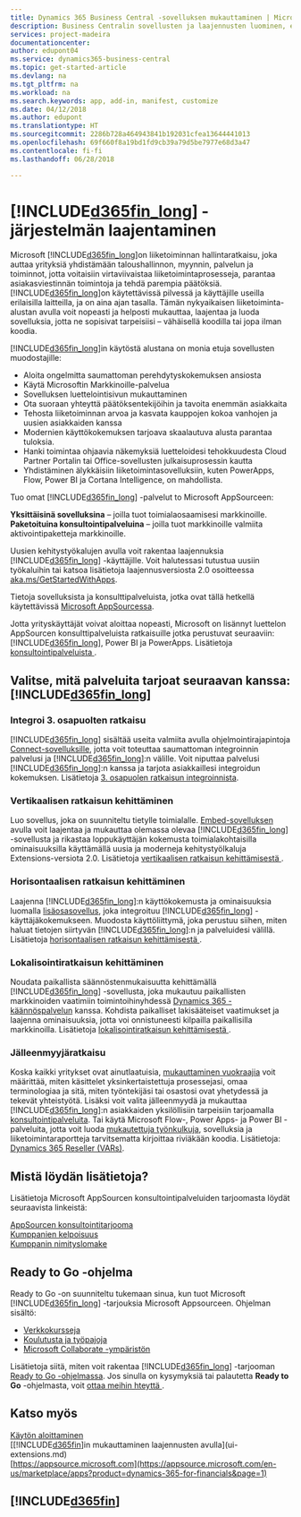 ```yaml
---
title: Dynamics 365 Business Central -sovelluksen mukauttaminen | Microsoft Docs
description: Business Centralin sovellusten ja laajennusten luominen, esitteleminen ja markkinoiminen.
services: project-madeira
documentationcenter: 
author: edupont04
ms.service: dynamics365-business-central
ms.topic: get-started-article
ms.devlang: na
ms.tgt_pltfrm: na
ms.workload: na
ms.search.keywords: app, add-in, manifest, customize
ms.date: 04/12/2018
ms.author: edupont
ms.translationtype: HT
ms.sourcegitcommit: 2286b728a464943841b192031cfea13644441013
ms.openlocfilehash: 69f660f8a19bd1fd9cb39a79d5be7977e68d3a47
ms.contentlocale: fi-fi
ms.lasthandoff: 06/28/2018

---
```

# <a name="extending-included365finlongincludesd365finlongmdmd"></a>[!INCLUDE[d365fin_long](includes/d365fin_long_md.md)] -järjestelmän laajentaminen
Microsoft [!INCLUDE[d365fin_long](includes/d365fin_long_md.md)]on liiketoiminnan hallintaratkaisu, joka auttaa yrityksiä yhdistämään taloushallinnon, myynnin, palvelun ja toiminnot, jotta voitaisiin virtaviivaistaa liiketoimintaprosesseja, parantaa asiakasviestinnän toimintoja ja tehdä parempia päätöksiä. [!INCLUDE[d365fin_long](includes/d365fin_long_md.md)]on käytettävissä pilvessä ja käyttäjille useilla erilaisilla laitteilla, ja on aina ajan tasalla. Tämän nykyaikaisen liiketoiminta-alustan avulla voit nopeasti ja helposti mukauttaa, laajentaa ja luoda sovelluksia, jotta ne sopisivat tarpeisiisi – vähäisellä koodilla tai jopa ilman koodia.  

[!INCLUDE[d365fin_long](includes/d365fin_long_md.md)]in käytöstä alustana on monia etuja sovellusten muodostajille:

* Aloita ongelmitta saumattoman perehdytyskokemuksen ansiosta 
* Käytä Microsoftin Markkinoille-palvelua
* Sovelluksen luettelointisivun mukauttaminen 
* Ota suoraan yhteyttä päätöksentekijöihin ja tavoita enemmän asiakkaita
* Tehosta liiketoiminnan arvoa ja kasvata kauppojen kokoa vanhojen ja uusien asiakkaiden kanssa
* Modernien käyttökokemuksen tarjoava skaalautuva alusta parantaa tuloksia.  
* Hanki toimintaa ohjaavia näkemyksiä luetteloidesi tehokkuudesta Cloud Partner Portalin tai Office-sovellusten julkaisuprosessin kautta
* Yhdistäminen älykkäisiin liiketoimintasovelluksiin, kuten PowerApps, Flow, Power BI ja Cortana Intelligence, on mahdollista.  

Tuo omat [!INCLUDE[d365fin_long](includes/d365fin_long_md.md)] -palvelut to Microsoft AppSourceen: 

**Yksittäisinä sovelluksina** – joilla tuot toimialaosaamisesi markkinoille.  
**Paketoituina konsultointipalveluina** – joilla tuot markkinoille valmiita aktivointipaketteja markkinoille.

Uusien kehitystyökalujen avulla voit rakentaa laajennuksia [!INCLUDE[d365fin_long](includes/d365fin_long_md.md)] -käyttäjille. Voit halutessasi tutustua uusiin työkaluihin tai katsoa lisätietoja laajennusversiosta 2.0 osoitteessa [aka.ms/GetStartedWithApps](http://aka.ms/GetStartedWithApps).  

Tietoja sovelluksista ja konsulttipalveluista, jotka ovat tällä hetkellä käytettävissä [Microsoft AppSourcessa](https://appsource.microsoft.com/en-us/marketplace/consulting-services?country=US&page=1).

Jotta yrityskäyttäjät voivat aloittaa nopeasti, Microsoft on lisännyt luettelon AppSourcen konsulttipalveluista ratkaisuille jotka perustuvat seuraaviin: [!INCLUDE[d365fin_long](includes/d365fin_long_md.md)], Power BI ja PowerApps. Lisätietoja [konsultointipalveluista ](/dynamics-nav/developer/readiness/readiness-consulting).

## <a name="choosing-which-services-to-offer-with-included365finlongincludesd365finlongmdmd"></a>Valitse, mitä palveluita tarjoat seuraavan kanssa: [!INCLUDE[d365fin_long](includes/d365fin_long_md.md)] 

### <a name="integrate-a-3rd-party-solution"></a>Integroi 3. osapuolten ratkaisu
[!INCLUDE[d365fin_long](includes/d365fin_long_md.md)] sisältää useita valmiita avulla ohjelmointirajapintoja [Connect-sovelluksille](/dynamics365/business-central/dev-itpro/developer/readiness/readiness-connect-apps), jotta voit toteuttaa saumattoman integroinnin palvelusi ja [!INCLUDE[d365fin_long](includes/d365fin_long_md.md)]:n välille. Voit niputtaa palvelusi [!INCLUDE[d365fin_long](includes/d365fin_long_md.md)]:n kanssa ja tarjota asiakkaillesi integroidun kokemuksen. Lisätietoja [3. osapuolen ratkaisun integroinnista](/dynamics365/business-central/dev-itpro/developer/readiness/readiness-thirdparty-solution).

### <a name="development-of-a-vertical-solution"></a>Vertikaalisen ratkaisun kehittäminen
Luo sovellus, joka on suunniteltu tietylle toimialalle. [Embed-sovelluksen](/dynamics365/business-central/dev-itpro/developer/readiness/readiness-embed-apps) avulla voit laajentaa ja mukauttaa olemassa olevaa [!INCLUDE[d365fin_long](includes/d365fin_long_md.md)] -sovellusta ja rikastaa loppukäyttäjän kokemusta toimialakohtaisilla ominaisuuksilla käyttämällä uusia ja moderneja kehitystyölkaluja Extensions-versiota 2.0. Lisätietoja [vertikaalisen ratkaisun kehittämisestä ](/dynamics365/business-central/dev-itpro/developer/readiness/readiness-develop-vertical).

### <a name="development-of-a-horizontal-solution"></a>Horisontaalisen ratkaisun kehittäminen
Laajenna [!INCLUDE[d365fin_long](includes/d365fin_long_md.md)]:n käyttökokemusta ja ominaisuuksia luomalla [lisäosasovellus](/dynamics365/business-central/dev-itpro/developer/readiness/readiness-add-on-apps), joka integroituu [!INCLUDE[d365fin_long](includes/d365fin_long_md.md)] -käyttäjäkokemukseen. Muodosta käyttöliittymä, joka perustuu siihen, miten haluat tietojen siirtyvän [!INCLUDE[d365fin_long](includes/d365fin_long_md.md)]:n ja palveluidesi välillä. Lisätietoja [horisontaalisen ratkaisun kehittämisestä ](/dynamics365/business-central/dev-itpro/developer/readiness/readiness-develop-horizontal). 

### <a name="development-of-a-localization-solution"></a>Lokalisointiratkaisun kehittäminen
Noudata paikallista säännöstenmukaisuutta kehittämällä [!INCLUDE[d365fin_long](includes/d365fin_long_md.md)] -sovellusta, joka mukautuu paikallisten markkinoiden vaatimiin toimintoihinyhdessä [Dynamics 365 -käännöspalvelun](/dynamics365/unified-operations/dev-itpro/lifecycle-services/translation-service-overview) kanssa. Kohdista paikalliset lakisääteiset vaatimukset ja laajenna ominaisuuksia, jotta voi onnistuneesti kilpailla paikallisilla markkinoilla. Lisätietoja [lokalisointiratkaisun kehittämisestä ](/dynamics365/business-central/dev-itpro/developer/readiness/readiness-develop-localization).

### <a name="reseller-solution"></a>Jälleenmyyjäratkaisu
Koska kaikki yritykset ovat ainutlaatuisia, [mukauttaminen vuokraajia](/dynamics-nav/developer/readiness/readiness-customizing-tenants) voit määrittää, miten käsittelet yksinkertaistettuja prosessejasi, omaa terminologiaa ja sitä, miten työntekijäsi tai osastosi ovat yhetydessä ja tekevät yhteistyötä. Lisäksi voit valita jälleenmyydä ja mukauttaa [!INCLUDE[d365fin_long](includes/d365fin_long_md.md)]:n asiakkaiden yksilöllisiin tarpeisiin tarjoamalla [konsultointipalveluita](/dynamics-nav/developer/readiness/readiness-consulting). Tai käytä Microsoft Flow-, Power Apps- ja Power BI -palveluita, jotta voit luoda [mukautettuja työnkulkuja](/dynamics-nav/developer/readiness/readiness-no-code), sovelluksia ja liiketoimintaraportteja tarvitsematta kirjoittaa riviäkään koodia. Lisätietoja: [Dynamics 365 Reseller (VARs)](/dynamics365/business-central/dev-itpro/developer/readiness/readiness-reseller). 

## <a name="where-do-i-learn-more"></a>Mistä löydän lisätietoja?
Lisätietoja Microsoft AppSourcen konsultointipalveluiden tarjoomasta löydät seuraavista linkeistä: 

[AppSourcen konsultointitarjooma](https://appsource.microsoft.com/en-us/marketplace/consulting-services?country=US&page=1)  
[Kumppanien kelpoisuus](https://smp-cdn-prod.azureedge.net/documents/Microsoft%20AppSource%20Partner%20Listing%20Guidelines.pdf)  
[Kumppanin nimityslomake](https://appsource.microsoft.com/en-us/partners/list-consulting-service)  

## <a name="the-ready-to-go-program"></a>Ready to Go -ohjelma
Ready to Go -on suunniteltu tukemaan sinua, kun tuot Microsoft [!INCLUDE[d365fin_long](includes/d365fin_long_md.md)] -tarjouksia Microsoft Appsourceen. Ohjelman sisältö: 

- [Verkkokursseja](http://aka.ms/ReadyToGoOnlineLearning)
- [Koulutusta ja työpajoja](/dynamics365/business-central/dev-itpro/developer/readiness/readiness-ready-to-go#the-ready-to-go-coaching)
- [Microsoft Collaborate -ympäristön](http://aka.ms/Collaborate)

Lisätietoja siitä, miten voit rakentaa [!INCLUDE[d365fin_long](includes/d365fin_long_md.md)] -tarjooman [Ready to Go -ohjelmassa](/dynamics365/business-central/dev-itpro/developer/readiness/readiness-ready-to-go). Jos sinulla on kysymyksiä tai palautetta **Ready to Go** -ohjelmasta, voit [ottaa meihin hteyttä ](mailto:dyn365bep@microsoft.com). 

## <a name="see-also"></a>Katso myös
[Käytön aloittaminen](product-get-started.md)  
[[!INCLUDE[d365fin](includes/d365fin_md.md)]in mukauttaminen laajennusten avulla](ui-extensions.md)  
[https://appsource.microsoft.com](https://appsource.microsoft.com/en-us/marketplace/apps?product=dynamics-365-for-financials&page=1)  

## [!INCLUDE[d365fin](includes/free_trial_md.md)]  
 

